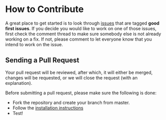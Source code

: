 # How to Contribute

A great place to get started is to look through [issues](https://github.com/glowkeeper/Provenator/issues) that are tagged **good first issues**. If you decide you would like to work on one of those issues, first check the comment thread to make sure somebody else is not already working on a fix. If not, please comment to let everyone know that you intend to work on the issue.

## Sending a Pull Request

Your pull request will be reviewed, after which, it will either be merged, changes will be requested, or we will close the request (with an explanation).

Before submitting a pull request, please make sure the following is done:

+ Fork the repository and create your branch from master.
+ Follow the [installation instructions](https://github.com/glowkeeper/Provenator)
+ Test!
